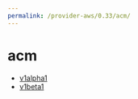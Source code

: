 ```yaml
---
permalink: /provider-aws/0.33/acm/
---
```


# acm



* [v1alpha1](v1alpha1/index.md)
* [v1beta1](v1beta1/index.md)